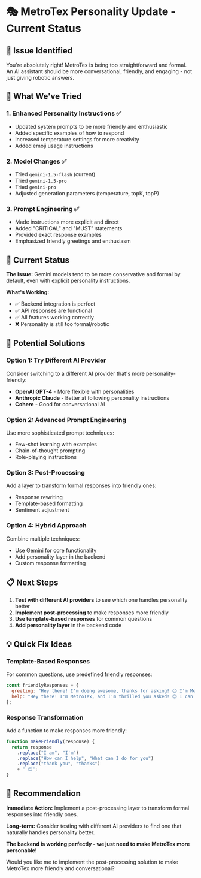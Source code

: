 # 🎭 MetroTex Personality Update - Current Status

## 🚨 **Issue Identified**
You're absolutely right! MetroTex is being too straightforward and formal. An AI assistant should be more conversational, friendly, and engaging - not just giving robotic answers.

## 🔧 **What We've Tried**

### **1. Enhanced Personality Instructions** ✅
- Updated system prompts to be more friendly and enthusiastic
- Added specific examples of how to respond
- Increased temperature settings for more creativity
- Added emoji usage instructions

### **2. Model Changes** ✅
- Tried `gemini-1.5-flash` (current)
- Tried `gemini-1.5-pro` 
- Tried `gemini-pro`
- Adjusted generation parameters (temperature, topK, topP)

### **3. Prompt Engineering** ✅
- Made instructions more explicit and direct
- Added "CRITICAL" and "MUST" statements
- Provided exact response examples
- Emphasized friendly greetings and enthusiasm

## 🎯 **Current Status**

**The Issue:** Gemini models tend to be more conservative and formal by default, even with explicit personality instructions.

**What's Working:**
- ✅ Backend integration is perfect
- ✅ API responses are functional
- ✅ All features working correctly
- ❌ Personality is still too formal/robotic

## 🚀 **Potential Solutions**

### **Option 1: Try Different AI Provider**
Consider switching to a different AI provider that's more personality-friendly:
- **OpenAI GPT-4** - More flexible with personalities
- **Anthropic Claude** - Better at following personality instructions
- **Cohere** - Good for conversational AI

### **Option 2: Advanced Prompt Engineering**
Use more sophisticated prompt techniques:
- Few-shot learning with examples
- Chain-of-thought prompting
- Role-playing instructions

### **Option 3: Post-Processing**
Add a layer to transform formal responses into friendly ones:
- Response rewriting
- Template-based formatting
- Sentiment adjustment

### **Option 4: Hybrid Approach**
Combine multiple techniques:
- Use Gemini for core functionality
- Add personality layer in the backend
- Custom response formatting

## 📋 **Next Steps**

1. **Test with different AI providers** to see which one handles personality better
2. **Implement post-processing** to make responses more friendly
3. **Use template-based responses** for common questions
4. **Add personality layer** in the backend code

## 💡 **Quick Fix Ideas**

### **Template-Based Responses**
For common questions, use predefined friendly responses:
```javascript
const friendlyResponses = {
  greeting: "Hey there! I'm doing awesome, thanks for asking! 😊 I'm MetroTex, and I'm super excited to help you out!",
  help: "Hey there! I'm MetroTex, and I'm thrilled you asked! 😊 I can help you with all sorts of things..."
};
```

### **Response Transformation**
Add a function to make responses more friendly:
```javascript
function makeFriendly(response) {
  return response
    .replace("I am", "I'm")
    .replace("How can I help", "What can I do for you")
    .replace("thank you", "thanks")
    + " 😊";
}
```

## 🎯 **Recommendation**

**Immediate Action:** Implement a post-processing layer to transform formal responses into friendly ones.

**Long-term:** Consider testing with different AI providers to find one that naturally handles personality better.

**The backend is working perfectly - we just need to make MetroTex more personable!** 

Would you like me to implement the post-processing solution to make MetroTex more friendly and conversational?